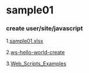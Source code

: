 sample01
===

### create user/site/javascript 
1.[sample01.xlsx](https://github.com/blogw/alfresco-javascript-sample/blob/master/sample01/sample01.xlsx?raw=true)

2.[ws-hello-world-create](http://docs.alfresco.com/4.2/tasks/ws-hello-world-create.html)

3.[Web_Scripts_Examples](https://wiki.alfresco.com/wiki/Web_Scripts_Examples)